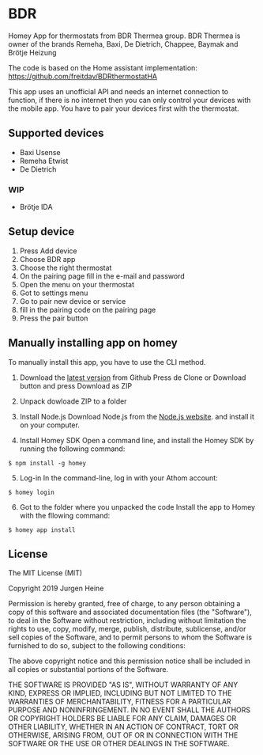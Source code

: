 # BDR

Homey App for thermostats from BDR Thermea group. BDR Thermea is owner of the brands Remeha, Baxi, De Dietrich, Chappee, Baymak and Brötje Heizung

The code is based on the Home assistant implementation: https://github.com/freitdav/BDRthermostatHA 

This app uses an unofficial API and needs an internet connection to function, 
if there is no internet then you can only control your devices with the mobile app. 
You have to pair your devices first with the thermostat.

## Supported devices
* Baxi Usense
* Remeha Etwist
* De Dietrich

### WIP
* Brötje IDA

## Setup device

1. Press Add device 
2. Choose BDR app
3. Choose the right thermostat
4. On the pairing page fill in the e-mail and password
5. Open the menu on your thermostat
6. Got to settings menu
7. Go to pair new device or service
8. fill in the pairing code on the pairing page
9. Press the pair button

## Manually installing app on homey
To manually install this app, you have to use the CLI method.

1. Download the [latest version](https://github.com/jurgenheine/com.bdr) from Github
Press de Clone or Download button and press Download as ZIP

2. Unpack dowloade ZIP to a folder

3.  Install Node.js
	Download Node.js from the [Node.js website](https://nodejs.org/en/). and install it on your computer.

4. Install Homey SDK
Open a command line, and install the Homey SDK by running the following command:
```
$ npm install -g homey
```

5. Log-in
In the command-line, log in with your Athom account:
```
$ homey login
```

6. Got to the folder where you unpacked the code
Install the app to Homey with the fllowing command:
```
$ homey app install
```

## License
The MIT License (MIT)

Copyright 2019 Jurgen Heine

Permission is hereby granted, free of charge, to any person obtaining a copy
of this software and associated documentation files (the "Software"), to deal
in the Software without restriction, including without limitation the rights
to use, copy, modify, merge, publish, distribute, sublicense, and/or sell
copies of the Software, and to permit persons to whom the Software is
furnished to do so, subject to the following conditions:

The above copyright notice and this permission notice shall be included in
all copies or substantial portions of the Software.

THE SOFTWARE IS PROVIDED "AS IS", WITHOUT WARRANTY OF ANY KIND, EXPRESS OR
IMPLIED, INCLUDING BUT NOT LIMITED TO THE WARRANTIES OF MERCHANTABILITY,
FITNESS FOR A PARTICULAR PURPOSE AND NONINFRINGEMENT. IN NO EVENT SHALL THE
AUTHORS OR COPYRIGHT HOLDERS BE LIABLE FOR ANY CLAIM, DAMAGES OR OTHER
LIABILITY, WHETHER IN AN ACTION OF CONTRACT, TORT OR OTHERWISE, ARISING FROM,
OUT OF OR IN CONNECTION WITH THE SOFTWARE OR THE USE OR OTHER DEALINGS IN
THE SOFTWARE.
